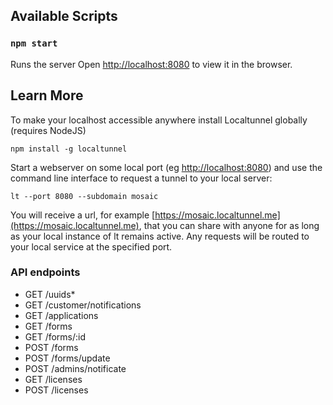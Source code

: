 
## Available Scripts

### `npm start`

Runs the server
Open [http://localhost:8080](http://localhost:8080) to view it in the browser.

## Learn More

To make your localhost accessible anywhere install Localtunnel globally (requires NodeJS) 

`npm install -g localtunnel`

Start a webserver on some local port (eg [http://localhost:8080](http://localhost:8080)) and use the command line interface to request a tunnel to your local server:

`lt --port 8080 --subdomain mosaic`

You will receive a url, for example [https://mosaic.localtunnel.me](https://mosaic.localtunnel.me), that you can share with anyone for as long as your local instance of lt remains active. Any requests will be routed to your local service at the specified port.

### API endpoints

* GET /uuids*
* GET /customer/notifications
* GET /applications
* GET /forms
* GET /forms/:id
* POST /forms
* POST /forms/update
* POST /admins/notificate
* GET /licenses
* POST /licenses


